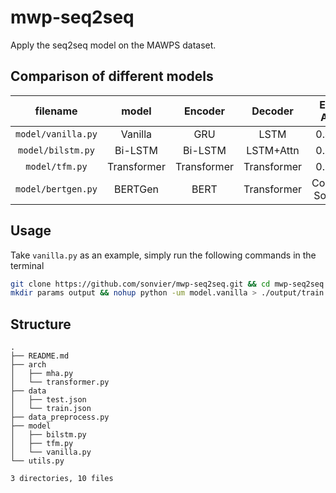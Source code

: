 # mwp-seq2seq

Apply the seq2seq model on the MAWPS dataset.

## Comparison of different models



<div align="center">

|filename|model | Encoder|Decoder|Equ. Acc|
|:-:|:-:|:-:|:-:|:-:|
|`model/vanilla.py`|Vanilla|GRU|LSTM|0.463|
|`model/bilstm.py`|Bi-LSTM|Bi-LSTM|LSTM+Attn| 0.640  |
|`model/tfm.py`|Transformer|Transformer|Transformer|0.720  |
|`model/bertgen.py`|BERTGen|BERT|Transformer| Coming Soon...|

</div>




## Usage

Take `vanilla.py` as an example, simply run the following commands in the terminal

```bash
git clone https://github.com/sonvier/mwp-seq2seq.git && cd mwp-seq2seq
mkdir params output && nohup python -um model.vanilla > ./output/train.log 2>&1 &
```

## Structure

```
.
├── README.md
├── arch
│   ├── mha.py
│   └── transformer.py
├── data
│   ├── test.json
│   └── train.json
├── data_preprocess.py
├── model
│   ├── bilstm.py
│   ├── tfm.py
│   └── vanilla.py
└── utils.py

3 directories, 10 files
```